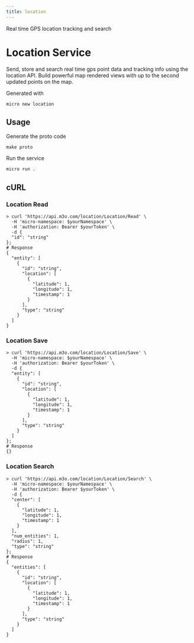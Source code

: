 ```yaml
---
title: location
---
```

Real time GPS location tracking and search

# Location Service

Send, store and search real time gps point data and tracking info using the location API. 
Build powerful map rendered views with up to the second updated points on the map.

Generated with

```
micro new location
```

## Usage

Generate the proto code

```
make proto
```

Run the service

```
micro run .
```

## cURL


### Location Read
<!-- We use the request body description here as endpoint descriptions are not
being lifted correctly from the proto by the openapi spec generator -->

```shell
> curl 'https://api.m3o.com/location/Location/Read' \
  -H 'micro-namespace: $yourNamespace' \
  -H 'authorization: Bearer $yourToken' \
  -d {
  "id": "string"
};
# Response
{
  "entity": [
    {
      "id": "string",
      "location": [
        {
          "latitude": 1,
          "longitude": 1,
          "timestamp": 1
        }
      ],
      "type": "string"
    }
  ]
}
```


### Location Save
<!-- We use the request body description here as endpoint descriptions are not
being lifted correctly from the proto by the openapi spec generator -->

```shell
> curl 'https://api.m3o.com/location/Location/Save' \
  -H 'micro-namespace: $yourNamespace' \
  -H 'authorization: Bearer $yourToken' \
  -d {
  "entity": [
    {
      "id": "string",
      "location": [
        {
          "latitude": 1,
          "longitude": 1,
          "timestamp": 1
        }
      ],
      "type": "string"
    }
  ]
};
# Response
{}
```


### Location Search
<!-- We use the request body description here as endpoint descriptions are not
being lifted correctly from the proto by the openapi spec generator -->

```shell
> curl 'https://api.m3o.com/location/Location/Search' \
  -H 'micro-namespace: $yourNamespace' \
  -H 'authorization: Bearer $yourToken' \
  -d {
  "center": [
    {
      "latitude": 1,
      "longitude": 1,
      "timestamp": 1
    }
  ],
  "num_entities": 1,
  "radius": 1,
  "type": "string"
};
# Response
{
  "entities": [
    {
      "id": "string",
      "location": [
        {
          "latitude": 1,
          "longitude": 1,
          "timestamp": 1
        }
      ],
      "type": "string"
    }
  ]
}
```


